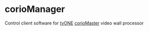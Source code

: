 # corioManager
Control client software for <a href="http://www.tvone.com/">tvONE</a> <a href="http://www.tvone.com/coriomaster-video-wall-processor-for-up-to-4-video-walls">corioMaster</a> video wall processor
